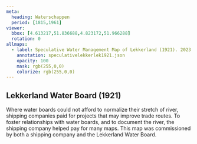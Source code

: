 ```yaml
---
meta:
  heading: Waterschappen
  period: [1815,1961]
viewer:
  bbox: [4.613217,51.836688,4.823172,51.966288]
  rotation: 0
allmaps:
  - label: Speculative Water Management Map of Lekkerland (1921). 2023. 925 x 625 mm, scale 1:10,000. The Berlage. 
    annotation: speculativelekkerlek1921.json
    opacity: 100
    mask: rgb(255,0,0)
    colorize: rgb(255,0,0)
---
```


## Lekkerland Water Board (1921)

Where water boards could not afford to normalize their stretch of river, shipping companies paid for projects that may improve trade routes. To foster relationships with water boards, and to document the river, the shipping company helped pay for many maps. This map was commissioned by both a shipping company and the Lekkerland Water Board. 